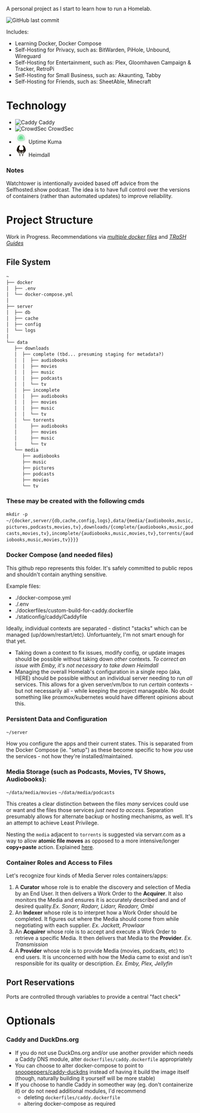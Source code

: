A personal project as I start to learn how to run a Homelab. 

![GitHub last commit](https://img.shields.io/github/last-commit/jgwehr/homelab-docker)

Includes: 
- Learning Docker, Docker Compose
- Self-Hosting for Privacy, such as: BitWarden, PiHole, Unbound, Wireguard
- Self-Hosting for Entertainment, such as: Plex, Gloomhaven Campaign & Tracker, RetroPi
- Self-Hosting for Small Business, such as: Akaunting, Tabby
- Self-Hosting for Friends, such as: SheetAble, Minecraft

# Technology
- <img src="https://caddy-forum-uploads.s3.amazonaws.com/original/2X/3/3859a874d26640df74a3b951d8052a3c3e749eed.png" width="32" alt="Caddy" /> Caddy
- <img src="https://docs.crowdsec.net/img/crowdsec_logo.png" width="32" alt="CrowdSec" /> CrowdSec
- <img src="https://github.com/louislam/uptime-kuma/blob/master/public/icon.svg" width="32" alt="Uptime Kuma" /> Uptime Kuma
- <img src="https://github.com/NX211/homer-icons/blob/master/png/heimdall.png" width="32" alt="Heimdall" /> Heimdall

### Notes
Watchtower is intentionally avoided based off advice from the Selfhosted.show podcast. The idea is to have full control over the versions of containers (rather than automated updates) to improve reliability.

# Project Structure
Work in Progress. Recommendations via *[multiple docker files](https://nickjanetakis.com/blog/docker-tip-87-run-multiple-docker-compose-files-with-the-f-flag)* and *[TRaSH Guides](https://trash-guides.info/Hardlinks/How-to-setup-for/Docker/)*

## File System
```
~
├── docker
│  ├── .env
│  └── docker-compose.yml
│
├── server
│  ├── db
│  ├── cache
│  ├── config
│  └── logs
│
└── data
   ├── downloads
   │  ├── complete (tbd... presuming staging for metadata?)
   │  │  ├── audiobooks
   │  │  ├── movies
   │  │  ├── music
   │  │  ├── podcasts
   │  │  └── tv
   │  ├── incomplete
   │  │  ├── audiobooks
   │  │  ├── movies
   │  │  ├── music
   │  │  └── tv
   │  └── torrents
   │     ├── audiobooks
   │     ├── movies
   │     ├── music
   │     └── tv
   └── media
      ├── audiobooks
      ├── music
      ├── pictures
      ├── podcasts
      ├── movies
      └── tv
```

### These may be created with the following cmds
`mkdir -p ~/{docker,server/{db,cache,config,logs},data/{media/{audiobooks,music,pictures,podcasts,movies,tv},downloads/{complete/{audiobooks,music,podcasts,movies,tv},incomplete/{audiobooks,music,movies,tv},torrents/{audiobooks,music,movies,tv}}}}`

### Docker Compose (and needed files)
This github repo represents this folder. It's safely committed to public repos and shouldn't contain anything sensitive.

Example files:
- ./docker-compose.yml
- ./.env
- ./dockerfiles/custom-build-for-caddy.dockerfile
- ./staticonfig/caddy/Caddyfile


Ideally, individual contexts are separated - distinct "stacks" which can be managed (up/down/restart/etc). Unfortuantely, I'm not smart enough for that yet.
- Taking down a context to fix issues, modify config, or update images should be possible without taking down *other* contexts. *To correct an issue with Emby, it's not necessary to take down Heimdall*
- Managing the overall Homelab's configuration in a single repo (aka, HERE) should be possible without an individual server needing to run *all* services. This allows for a given server/vm/box to run *certain* contexts - but not necessarily all - while keeping the project manageable. No doubt something like proxmox/kubernetes would have different opinions about this.

### Persistent Data and Configuration
`~/server`

How you configure the apps and their current states. This is separated from the Docker Compose (ie. "setup") as these become specific to how *you* use the services - not how they're installed/maintained.


### Media Storage (such as Podcasts, Movies, TV Shows, Audiobooks):
`~/data/media/movies`
`~/data/media/podcasts`

This creates a clear distinction between the files *many* services could use or want and the files those services *just need to access*. Separation presumably allows for alternate backup or hosting mechanisms, as well. It's an attempt to achieve Least Privilege.

Nesting the `media` adjacent to `torrents` is suggested via servarr.com as a way to allow **atomic file moves** as opposed to a more intensive/longer **copy+paste** action. Explained [here](https://wiki.servarr.com/docker-guide).

### Container Roles and Access to Files
Let's recognize four kinds of Media Server roles containers/apps:

1. A **Curator** whose role is to enable the discovery and selection of Media by an End User. It then delivers a Work Order to the **Acquirer**. It also monitors the Media and ensures it is accurately described and and of desired quality.*Ex. Sonarr, Radarr, Lidarr, Readarr, Ombi*
1. An **Indexer** whose role is to interpret how a Work Order should be completed. It figures out where the Media should come from while negotiating with each supplier. *Ex. Jackett, Prowlaar*
1. An **Acquirer** whose role is to accept and execute a Work Order to retrieve a specific Media. It then delivers that Media to the **Provider**. *Ex. Transmission*
1. A **Provider** whose role is to provide Media (movies, podcasts, etc) to end users. It is unconcerned with how the Media came to exist and isn't responsible for its quality or description. *Ex. Emby, Plex, Jellyfin*


## Port Reservations
Ports are controlled through variables to provide a central "fact check"


# Optionals
### Caddy and DuckDns.org
- If you do not use DuckDns.org and/or use another provider which needs a Caddy DNS module, alter `dockerfiles/caddy.dockerfile` appropriately
- You can choose to alter docker-compose to point to [snoopeppers/caddy-duckdns](https://hub.docker.com/repository/docker/snoopeppers/caddy-duckdns) instead of having it build the image itself (though, naturally building it yourself will be more stable)
- If you choose to handle Caddy in someother way (eg. don't containerize it) or do not need additional modules, I'd recommend
  - deleting `dockerfiles/caddy.dockerfile`
  - altering docker-compose as required